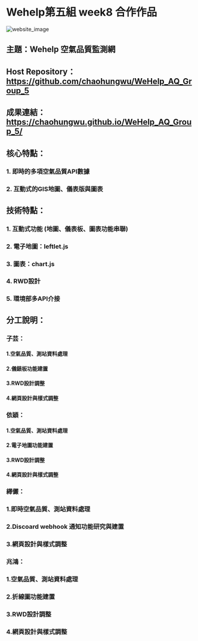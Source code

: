 # Wehelp第五組 week8 合作作品
![website_image]("static/img/home_page_img.png" "首頁截圖")

## 主題：Wehelp 空氣品質監測網
## Host Repository： https://github.com/chaohungwu/WeHelp_AQ_Group_5
## 成果連結： https://chaohungwu.github.io/WeHelp_AQ_Group_5/

## 核心特點：
### 1. 即時的多項空氣品質API數據
### 2. 互動式的GIS地圖、儀表版與圖表

## 技術特點：
### 1. 互動式功能 (地圖、儀表板、圖表功能串聯)
### 2. 電子地圖：leftlet.js
### 3. 圖表：chart.js
### 4. RWD設計
### 5. 環境部多API介接


## 分工說明：  
### 子芸：
#### 1.空氣品質、測站資料處理
#### 2.儀錶板功能建置
#### 3.RWD設計調整
#### 4.網頁設計與樣式調整  
  
### 依穎：
#### 1.空氣品質、測站資料處理
#### 2.電子地圖功能建置
#### 3.RWD設計調整
#### 4.網頁設計與樣式調整  
  
### 繹儼：
### 1.即時空氣品質、測站資料處理
### 2.Discoard webhook 通知功能研究與建置
### 3.網頁設計與樣式調整  
  
### 兆鴻：
### 1.空氣品質、測站資料處理
### 2.折線圖功能建置
### 3.RWD設計調整
### 4.網頁設計與樣式調整

